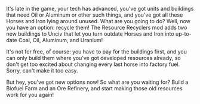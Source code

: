It's late in the game, your tech has advanced, you've got units and buildings that need Oil or Aluminum or other such things, and you've got all these Horses and Iron lying around unused. What are you going to do? Well, now you have an option: recycle them! The Resource Recyclers mod adds two new buildings to Unciv that let you turn outdate Horses and Iron into up-to-date Coal, Oil, Aluminum, and Uranium!

It's not for free, of course: you have to pay for the buildings first, and you can only build them where you've got developed resources already, so don't get too excited about changing every last horse into factory fuel. Sorry, can't make it too easy.

But hey, you've got new options now! So what are you waiting for? Build a Biofuel Farm and an Ore Refinery, and start making those old resources work for you again!